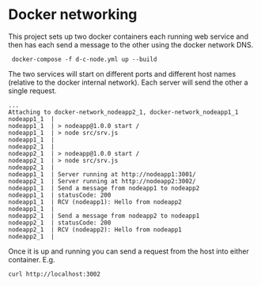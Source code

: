 # Docker networking

This project sets up two docker containers each running web service and then has each
send a message to the other using the docker network DNS.

```
 docker-compose -f d-c-node.yml up --build
```
The two services will start on different ports and different host names 
(relative to the docker internal network).  Each server will send the other
a single request.

```
...
Attaching to docker-network_nodeapp2_1, docker-network_nodeapp1_1
nodeapp1_1  | 
nodeapp1_1  | > nodeapp@1.0.0 start /
nodeapp1_1  | > node src/srv.js
nodeapp1_1  | 
nodeapp2_1  | 
nodeapp2_1  | > nodeapp@1.0.0 start /
nodeapp2_1  | > node src/srv.js
nodeapp2_1  | 
nodeapp1_1  | Server running at http://nodeapp1:3001/
nodeapp2_1  | Server running at http://nodeapp2:3002/
nodeapp1_1  | Send a message from nodeapp1 to nodeapp2
nodeapp1_1  | statusCode: 200
nodeapp1_1  | RCV (nodeapp1): Hello from nodeapp2
nodeapp1_1  | 
nodeapp2_1  | Send a message from nodeapp2 to nodeapp1
nodeapp2_1  | statusCode: 200
nodeapp2_1  | RCV (nodeapp2): Hello from nodeapp1
nodeapp2_1  | 
```


Once it is up and running you can send a request from the host into either container. E.g.
```
curl http://localhost:3002
```
